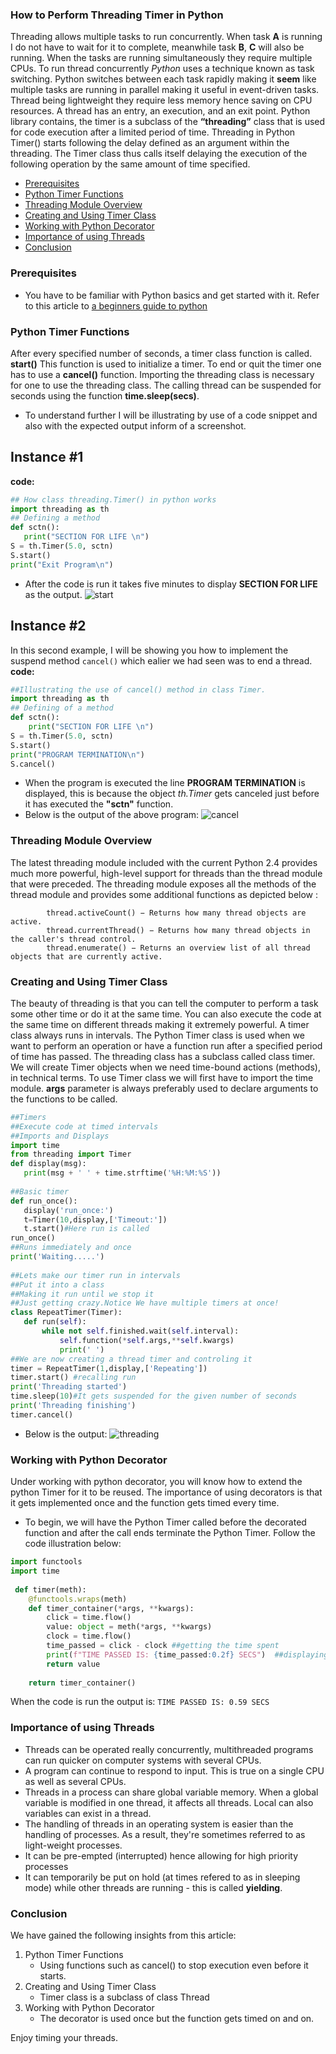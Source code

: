 ﻿### How to Perform Threading Timer in Python

Threading allows multiple tasks to run concurrently. When task **A** is running I do not have to wait for it to complete, meanwhile task **B**, **C** will also be running. When the tasks are running simultaneously they require multiple CPUs.
To run thread concurrently *Python* uses a technique known as task switching. Python switches between each task rapidly making it **seem** like multiple tasks are running in parallel making it useful in event-driven tasks.
Thread being lightweight they require less memory hence  saving on CPU resources.
A thread has an entry, an execution, and an exit point.
Python library contains, the timer is a subclass of the **“threading”** class that is used for code execution after a limited period of time. Threading in Python Timer() starts following the delay defined as an argument within the threading. The Timer class thus calls itself delaying the execution of the following operation by the same amount of time specified.

-  [Prerequisites](#prerequisites)
-  [Python Timer Functions ](#python-timer-functions)
-  [Threading Module Overview](#threading-module-overview)
-  [Creating and Using Timer Class](#creating-and-using-timer-class)
-  [Working with Python Decorator](#working-with-python-decorator)
-  [Importance of using Threads](#importance-of-using-threads)
-  [Conclusion](#conclusion)
 

### Prerequisites
- You have to be familiar with Python basics and get started with it. Refer to this article to [a beginners guide to python](/engineering-education/a-beginners-guide-to-python/)


### Python Timer Functions
After every specified number of seconds, a timer class function is called.
**start()** This function is used to initialize a timer. To end or quit  the timer one has to use a **cancel()** function.
Importing the threading class is necessary for one to use the threading class. 
 The calling thread can be suspended for  seconds using the function  **time.sleep(secs)**.
 - To understand further I will be illustrating by use of a code snippet and also with the expected output inform of a screenshot.
 ## Instance #1
 **code:**
 ```py
 ## How class threading.Timer() in python works  
import threading as th  
 ## Defining a method  
def sctn():  
    print("SECTION FOR LIFE \n")  
S = th.Timer(5.0, sctn)  
S.start()  
print("Exit Program\n")
```
  - After the code is run it takes five minutes to display **SECTION FOR LIFE** as the output.
  ![start](/engineering-education/how-to-perform-threading-timer-in-python/start.png)
  
   ## Instance #2
In this second example, I will be showing you how to implement  the suspend method ``cancel()`` which ealier we had seen was to end a thread. 
**code:**
```py
##Illustrating the use of cancel() method in class Timer.  
import threading as th  
## Defining of a method  
def sctn():  
    print("SECTION FOR LIFE \n")  
S = th.Timer(5.0, sctn)  
S.start()  
print("PROGRAM TERMINATION\n")  
S.cancel()
```
 - When the program is executed the line **PROGRAM TERMINATION** is displayed, this is because the object *th.Timer* gets canceled just before it has executed the **"sctn"** function.
 - Below is the output of the above program:
 ![cancel](/engineering-education/how-to-perform-threading-timer-in-python/cancel.png)
 
 ### Threading Module Overview
The latest threading module included with the current Python 2.4 provides much more powerful, high-level support for threads than the thread module that were preceded.
The threading module exposes all the methods of the thread module and provides some additional functions as depicted below :

            thread.activeCount() − Returns how many thread objects are active.
            thread.currentThread() − Returns how many thread objects in the caller's thread control.
            thread.enumerate() − Returns an overview list of all thread objects that are currently active.
            
### Creating and Using Timer Class
The beauty of threading is that you can tell the computer to perform a task some other time or do it at the same time. You can also execute the code at the same time on different threads making it extremely powerful. A timer class always runs in intervals. The Python Timer class is used when we want to perform an operation or have a function run after a specified period of time has passed. The threading class has a subclass called class timer. We will create Timer objects when we need time-bound actions (methods), in technical terms.
To use Timer class we will first have to import the time module. 
**args** parameter is always preferably used to declare arguments to the functions to be called.
 ```py
##Timers  
##Execute code at timed intervals  
##Imports and Displays  
import time  
from threading import Timer  
def display(msg):  
    print(msg + ' ' + time.strftime('%H:%M:%S'))  
  
##Basic timer  
def run_once():  
    display('run_once:')  
    t=Timer(10,display,['Timeout:'])  
    t.start()#Here run is called  
run_once()  
##Runs immediately and once  
print('Waiting.....')  
  
##Lets make our timer run in intervals  
##Put it into a class  
##Making it run until we stop it  
##Just getting crazy.Notice We have multiple timers at once!  
class RepeatTimer(Timer):  
    def run(self):  
        while not self.finished.wait(self.interval):  
            self.function(*self.args,**self.kwargs)  
            print(' ')  
##We are now creating a thread timer and controling it  
timer = RepeatTimer(1,display,['Repeating'])  
timer.start() #recalling run  
print('Threading started')  
time.sleep(10)#It gets suspended for the given number of seconds  
print('Threading finishing')  
timer.cancel()

```
 - Below is the output:
 ![threading](/engineering-education/how-to-perform-threading-timer-in-python/threading.png)

### Working with Python Decorator
Under working with python decorator, you will know how to extend the python Timer for it to be reused. The importance of using decorators is that it gets implemented once and the function gets timed every time.
 - To begin, we will have the Python Timer called before the decorated function and after the call ends terminate the Python Timer.
Follow the code illustration below:

```py
import functools  
import time  
  
 def timer(meth):  
    @functools.wraps(meth)  
    def timer_container(*args, **kwargs):  
        click = time.flow()  
        value: object = meth(*args, **kwargs)  
        clock = time.flow()  
        time_passed = click - clock ##getting the time spent
        print(f"TIME PASSED IS: {time_passed:0.2f} SECS")  ##displaying time passed to 2 decimal places
        return value  
  
    return timer_container()
```
When the code is run the output is:
``TIME PASSED IS: 0.59 SECS``

### Importance of using Threads
 - Threads can be operated really concurrently, multithreaded programs can run quicker on computer systems with several CPUs.
 - A program can continue to respond to input. This is true on a single CPU as well as several CPUs.
 - Threads in a process can share global variable memory. When a global variable is modified in one thread, it affects all threads. Local can also variables can exist in a thread.
 - The handling of threads in an operating system is easier than the handling of processes. As a result, they're sometimes referred to as light-weight processes.
 - It can be pre-empted (interrupted) hence allowing for high priority processes
 - It can temporarily be put on hold (at times refered to as in sleeping mode) while other threads are running - this is called **yielding**.

### Conclusion
We have gained the following insights from this article:
1. Python Timer Functions	
   - Using functions such as cancel() to stop execution even before it starts.
2. Creating and Using Timer Class
   - Timer class is a subclass of class Thread
3. Working with Python Decorator
    - The decorator is used once but the function gets timed on and on.

Enjoy timing your threads.







































